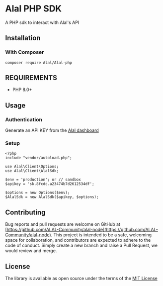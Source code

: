 # Alal PHP SDK
A PHP sdk to interact with Alal's API

## Installation  

### With Composer

`composer require Alal/Alal-php`

## REQUIREMENTS
- PHP 8.0+

## Usage
### Authentication
Generate an API KEY from the <a href="https://pro.saalal.com/login" target="_blank">Alal dashboard</a>

### Setup

```
<?php
include "vendor/autoload.php";

use Alal\Client\Options;
use Alal\Client\AlalSdk;

$env = 'production'; or // sandbox
$apikey = 'sk.8fcdc.a23474b7d2612534df';

$options = new Options($env);
$AlalSdk = new AlalSdk($apikey, $options);
```

<!-- ### Example
```
$response = $AlalSdk->addresses()->generateUsdtAddress('TRX', 'hello@gmail.com');
``` -->

## Contributing

Bug reports and pull requests are welcome on GitHub at [https://github.com/ALAL-Community/alal-node](https://github.com/ALAL-Community/alal-node). This project is intended to be a safe, welcoming space for collaboration, and contributors are expected to adhere to the code of conduct. Simply create a new branch and raise a Pull Request, we would review and merge.

## License

The library is available as open source under the terms of the [MIT License](https://opensource.org/licenses/MIT)